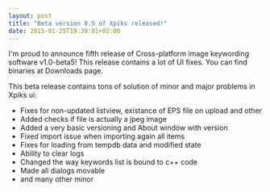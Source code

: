 ```yaml
---
layout: post
title: "Beta version 0.5 of Xpiks released!"
date: 2015-01-25T19:39:01+02:00
---
```


I'm proud to announce fifth release of Cross-platform image keywording software v1.0-beta5! This release contains a lot of UI fixes. You can find binaries at Downloads page.

This beta release contains tons of solution of minor and major problems in Xpiks ui:


- Fixes for non-updated listview, existance of EPS file on upload and other
- Added checks if file is actually a jpeg image
- Added a very basic versioning and About window with version
- Fixed import issue when importing again all items
- Fixes for loading from tempdb data and modified state
- Ability to clear logs
- Changed the way keywords list is bound to c++ code
- Made all dialogs movable
- and many other minor
